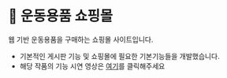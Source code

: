 # 🛒 운동용품 쇼핑몰 
웹 기반 운동용품을 구매하는 쇼핑몰 사이트입니다.
 - 기본적인 게시판 기능 및 쇼핑몰에 필요한 기본기능들을 개발했습니다.
 - 해당 작품의 기능 시연 영상은 [여기](https://www.youtube.com/watch?v=Netzf92yAhk&list=PLWDhN6G_D-HoaL9lhjv82jFgG4wDM8Z7r&index=11)를 클릭해주세요
  
